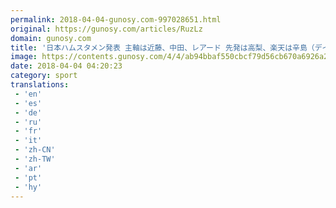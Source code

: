 ```yaml
---
permalink: 2018-04-04-gunosy.com-997028651.html
original: https://gunosy.com/articles/RuzLz
domain: gunosy.com
title: '日本ハムスタメン発表 主軸は近藤、中田、レアード 先発は高梨、楽天は辛島（デイリースポーツ） - グノシー'
image: https://contents.gunosy.com/4/4/ab94bbaf550cbcf79d56cb670a6926a2_content.jpg
date: 2018-04-04 04:20:23
category: sport
translations: 
 - 'en'
 - 'es'
 - 'de'
 - 'ru'
 - 'fr'
 - 'it'
 - 'zh-CN'
 - 'zh-TW'
 - 'ar'
 - 'pt'
 - 'hy'
---
```


